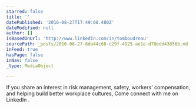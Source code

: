 ```yaml
---
starred: false
title: ''
datePublished: '2016-08-27T17:49:08.480Z'
dateModified: null
author: []
isBasedOnUrl: 'http://www.linkedin.com/in/tomboudreau'
sourcePath: _posts/2016-08-27-6da44c68-c29f-4925-ae1e-d70edd43856b.md
inFeed: true
hasPage: false
inNav: false
_type: MediaObject

---
```

<article style=""><p>If you share an interest in risk management, safety, workers' compensation, and helping build better workplace cultures, Come connect with me on LinkedIn .</p></article>